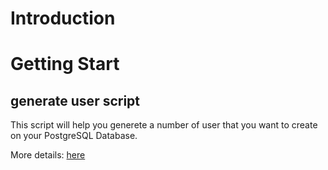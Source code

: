 # Introduction

# Getting Start
## generate user script
This script will help you generete a number of user that you want to create on your PostgreSQL Database.

More details: [here](https://github.com/huavanthong/MasterDatabase/blob/main/04_BashScriptUtilities/generateUser.sh)

## 
     
